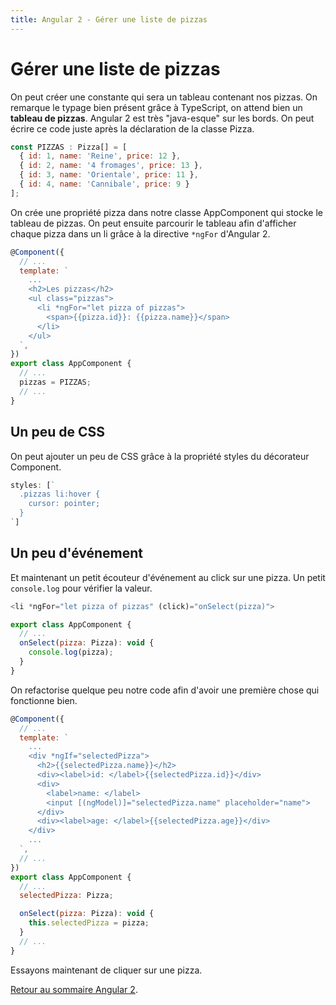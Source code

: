 ```yaml
---
title: Angular 2 - Gérer une liste de pizzas
---
```


# Gérer une liste de pizzas

On peut créer une constante qui sera un tableau contenant nos pizzas. On remarque le typage bien présent grâce à TypeScript, on attend bien un **tableau de pizzas**. Angular 2 est très "java-esque" sur les bords. On peut écrire ce code juste après la déclaration de la classe Pizza.

```js
const PIZZAS : Pizza[] = [
  { id: 1, name: 'Reine', price: 12 },
  { id: 2, name: '4 fromages', price: 13 },
  { id: 3, name: 'Orientale', price: 11 },
  { id: 4, name: 'Cannibale', price: 9 }
];
```

On crée une propriété pizza dans notre classe AppComponent qui stocke le tableau de pizzas. On peut ensuite parcourir le tableau afin d'afficher chaque pizza dans un li grâce à la directive ```*ngFor``` d'Angular 2.

```js
@Component({
  // ...
  template: `
    ...
    <h2>Les pizzas</h2>
    <ul class="pizzas">
      <li *ngFor="let pizza of pizzas">
        <span>{{pizza.id}}: {{pizza.name}}</span>
      </li>
    </ul>
  `,
})
export class AppComponent {
  // ...
  pizzas = PIZZAS;
  // ...
}
```

## Un peu de CSS

On peut ajouter un peu de CSS grâce à la propriété styles du décorateur Component.

```js
styles: [`
  .pizzas li:hover {
    cursor: pointer;
  }
`]
```

## Un peu d'événement

Et maintenant un petit écouteur d'événement au click sur une pizza. Un petit ```console.log``` pour vérifier la valeur.

```js
<li *ngFor="let pizza of pizzas" (click)="onSelect(pizza)">

export class AppComponent {
  // ...
  onSelect(pizza: Pizza): void {
    console.log(pizza);
  }
}
```

On refactorise quelque peu notre code afin d'avoir une première chose qui fonctionne bien.

```js
@Component({
  // ...
  template: `
    ...
    <div *ngIf="selectedPizza">
      <h2>{{selectedPizza.name}}</h2>
      <div><label>id: </label>{{selectedPizza.id}}</div>
      <div>
        <label>name: </label>
        <input [(ngModel)]="selectedPizza.name" placeholder="name">
      </div>
      <div><label>age: </label>{{selectedPizza.age}}</div>
    </div>
    ...
  `,
  // ...
})
export class AppComponent {
  // ...
  selectedPizza: Pizza;

  onSelect(pizza: Pizza): void {
    this.selectedPizza = pizza;
  }
  // ...
}
```

Essayons maintenant de cliquer sur une pizza.

<a href="../angular2">Retour au sommaire Angular 2</a>.